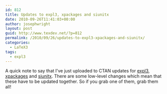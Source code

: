 ```yaml
---
id: 812
title: Updates to expl3, xpackages and siunitx
date: 2010-09-26T11:41:03+00:00
author: josephwright
layout: post
guid: http://www.texdev.net/?p=812
permalink: /2010/09/26/updates-to-expl3-xpackages-and-siunitx/
categories:
  - LaTeX3
tags:
  - expl3
---
```

A quick note to say that I've just uploaded to CTAN updates for <a href="http://ctan.org/pkg/expl3">expl3</a>, <a href="http://ctan.org/pkg/l3packages">xpackages</a> and <a title="A comprehensive (SI) units package" href="http://ctan.org/pkg/siunitx">siunitx</a>. There are some low-level changes which mean that these have to be updated together. So if you grab one of them, grab them all!
